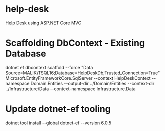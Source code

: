 # help-desk
Help Desk using ASP.NET Core MVC

# Scaffolding DbContext - Existing Database
dotnet ef dbcontext scaffold --force "Data Source=MALIK\TSQL16;Database=HelpDeskDb;Trusted_Connection=True" Microsoft.EntityFrameworkCore.SqlServer --context HelpDeskContext --namespace Domain.Entities  --output-dir ../Domain/Entities --context-dir ../Infrastructure/Data --context-namespace Infrastructure.Data


# Update dotnet-ef tooling
dotnet tool install --global dotnet-ef --version 6.0.5
